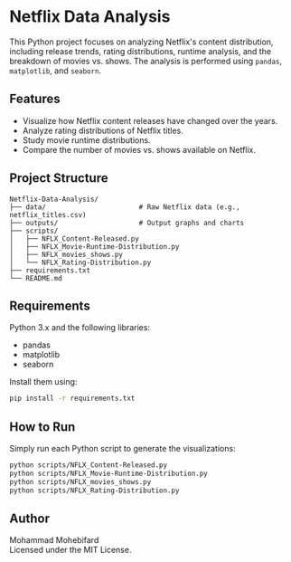 # Netflix Data Analysis

This Python project focuses on analyzing Netflix's content distribution, including release trends, rating distributions, runtime analysis, and the breakdown of movies vs. shows. The analysis is performed using `pandas`, `matplotlib`, and `seaborn`.

## Features

- Visualize how Netflix content releases have changed over the years.
- Analyze rating distributions of Netflix titles.
- Study movie runtime distributions.
- Compare the number of movies vs. shows available on Netflix.

## Project Structure

```
Netflix-Data-Analysis/
├── data/                       # Raw Netflix data (e.g., netflix_titles.csv)
├── outputs/                    # Output graphs and charts
├── scripts/
│   ├── NFLX_Content-Released.py
│   ├── NFLX_Movie-Runtime-Distribution.py
│   ├── NFLX_movies_shows.py
│   └── NFLX_Rating-Distribution.py
├── requirements.txt
└── README.md
```

## Requirements

Python 3.x and the following libraries:

- pandas
- matplotlib
- seaborn

Install them using:

```bash
pip install -r requirements.txt
```

## How to Run

Simply run each Python script to generate the visualizations:

```bash
python scripts/NFLX_Content-Released.py
python scripts/NFLX_Movie-Runtime-Distribution.py
python scripts/NFLX_movies_shows.py
python scripts/NFLX_Rating-Distribution.py
```

## Author

Mohammad Mohebifard  
Licensed under the MIT License.

